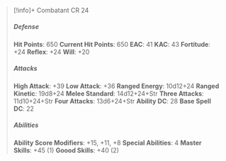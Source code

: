 > [!info]+ Combatant CR 24
> ##### Defense
> **Hit Points**: 650
> **Current Hit Points**: 650
> **EAC**: 41
> **KAC**: 43
> **Fortitude**: +24
> **Reflex**: +24
> **Will**: +20
> ##### Attacks
> **High Attack**: +39
> **Low Attack**: +36
> **Ranged Energy**: 10d12+24
> **Ranged Kinetic**: 19d8+24
> **Melee Standard**: 14d12+24+Str
> **Three Attacks**: 11d10+24+Str
> **Four Attacks**: 13d6+24+Str
> **Ability DC**: 28
> **Base Spell DC**: 22
> ##### Abilities
> **Ability Score Modifiers**: +15, +11, +8
> **Special Abilities**: 4
> **Master Skills**: +45 (1)
> **Goood Skills**: +40 (2)
